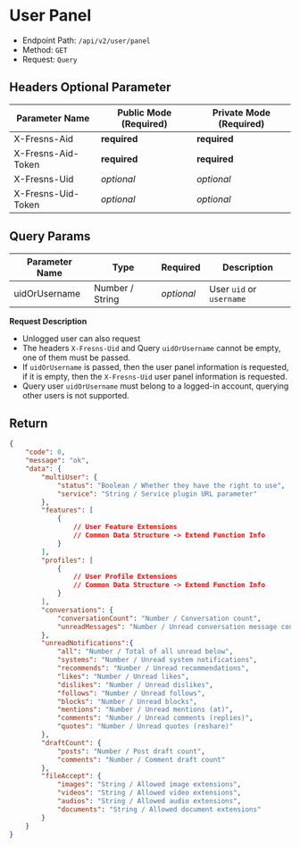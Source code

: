# User Panel

- Endpoint Path: `/api/v2/user/panel`
- Method: `GET`
- Request: `Query`

## Headers Optional Parameter

| Parameter Name | Public Mode (Required) | Private Mode (Required) |
| --- | --- | --- |
| X-Fresns-Aid | **required** | **required** |
| X-Fresns-Aid-Token | **required** | **required** |
| X-Fresns-Uid | *optional* | *optional* |
| X-Fresns-Uid-Token | *optional* | *optional* |

## Query Params

| Parameter Name | Type | Required | Description |
| --- | --- | --- | --- |
| uidOrUsername | Number / String | *optional* | User `uid` or `username` |

**Request Description**
- Unlogged user can also request
- The headers `X-Fresns-Uid` and Query `uidOrUsername` cannot be empty, one of them must be passed.
- If `uidOrUsername` is passed, then the user panel information is requested, if it is empty, then the `X-Fresns-Uid` user panel information is requested.
- Query user `uidOrUsername` must belong to a logged-in account, querying other users is not supported.

## Return

```json
{
    "code": 0,
    "message": "ok",
    "data": {
        "multiUser": {
            "status": "Boolean / Whether they have the right to use",
            "service": "String / Service plugin URL parameter"
        },
        "features": [
            {
                // User Feature Extensions
                // Common Data Structure -> Extend Function Info
            }
        ],
        "profiles": [
            {
                // User Profile Extensions
                // Common Data Structure -> Extend Function Info
            }
        ],
        "conversations": {
            "conversationCount": "Number / Conversation count",
            "unreadMessages": "Number / Unread conversation message count"
        },
        "unreadNotifications":{
            "all": "Number / Total of all unread below",
            "systems": "Number / Unread system notifications",
            "recommends": "Number / Unread recommendations",
            "likes": "Number / Unread likes",
            "dislikes": "Number / Unread dislikes",
            "follows": "Number / Unread follows",
            "blocks": "Number / Unread blocks",
            "mentions": "Number / Unread mentions (at)",
            "comments": "Number / Unread comments (replies)",
            "quotes": "Number / Unread quotes (reshare)"
        },
        "draftCount": {
            "posts": "Number / Post draft count",
            "comments": "Number / Comment draft count"
        },
        "fileAccept": {
            "images": "String / Allowed image extensions",
            "videos": "String / Allowed video extensions",
            "audios": "String / Allowed audio extensions",
            "documents": "String / Allowed document extensions"
        }
    }
}
```
